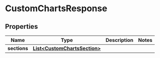 

# CustomChartsResponse


## Properties

| Name | Type | Description | Notes |
|------------ | ------------- | ------------- | -------------|
|**sections** | [**List&lt;CustomChartsSection&gt;**](CustomChartsSection.md) |  |  |



